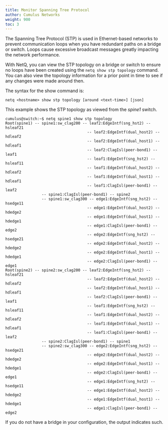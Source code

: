 ```yaml
---
title: Monitor Spanning Tree Protocol
author: Cumulus Networks
weight: 900
toc: 3
---
```

The Spanning Tree Protocol (STP) is used in Ethernet-based networks to prevent communication loops when you have redundant paths on a bridge or switch. Loops cause excessive broadcast messages greatly impacting the network performance.

With NetQ, you can view the STP topology on a bridge or switch to ensure no loops have been created using the `netq show stp topology` command. You can also view the topology information for a prior point in time to see if any changes were made around then.

The syntax for the show command is:

```
netq <hostname> show stp topology [around <text-time>] [json]
```

This example shows the STP topology as viewed from the *spine1* switch.

```
cumulus@switch:~$ netq spine1 show stp topology
Root(spine1) -- spine1:sw_clag200 -- leaf2:EdgeIntf(sng_hst2) -- hsleaf21
                                    -- leaf2:EdgeIntf(dual_host2) -- hdleaf2
                                    -- leaf2:EdgeIntf(dual_host1) -- hdleaf1
                                    -- leaf2:ClagIsl(peer-bond1) -- leaf1
                                    -- leaf1:EdgeIntf(sng_hst2) -- hsleaf11
                                    -- leaf1:EdgeIntf(dual_host2) -- hdleaf2
                                    -- leaf1:EdgeIntf(dual_host1) -- hdleaf1
                                    -- leaf1:ClagIsl(peer-bond1) -- leaf2
                -- spine1:ClagIsl(peer-bond1) -- spine2
                -- spine1:sw_clag300 -- edge1:EdgeIntf(sng_hst2) -- hsedge11
                                    -- edge1:EdgeIntf(dual_host2) -- hdedge2
                                    -- edge1:EdgeIntf(dual_host1) -- hdedge1
                                    -- edge1:ClagIsl(peer-bond1) -- edge2
                                    -- edge2:EdgeIntf(sng_hst2) -- hsedge21
                                    -- edge2:EdgeIntf(dual_host2) -- hdedge2
                                    -- edge2:EdgeIntf(dual_host1) -- hdedge1
                                    -- edge2:ClagIsl(peer-bond1) -- edge1
Root(spine2) -- spine2:sw_clag200 -- leaf2:EdgeIntf(sng_hst2) -- hsleaf21
                                    -- leaf2:EdgeIntf(dual_host2) -- hdleaf2
                                    -- leaf2:EdgeIntf(dual_host1) -- hdleaf1
                                    -- leaf2:ClagIsl(peer-bond1) -- leaf1
                                    -- leaf1:EdgeIntf(sng_hst2) -- hsleaf11
                                    -- leaf1:EdgeIntf(dual_host2) -- hdleaf2
                                    -- leaf1:EdgeIntf(dual_host1) -- hdleaf1
                                    -- leaf1:ClagIsl(peer-bond1) -- leaf2
                -- spine2:ClagIsl(peer-bond1) -- spine1
                -- spine2:sw_clag300 -- edge2:EdgeIntf(sng_hst2) -- hsedge21
                                    -- edge2:EdgeIntf(dual_host2) -- hdedge2
                                    -- edge2:EdgeIntf(dual_host1) -- hdedge1
                                    -- edge2:ClagIsl(peer-bond1) -- edge1
                                    -- edge1:EdgeIntf(sng_hst2) -- hsedge11
                                    -- edge1:EdgeIntf(dual_host2) -- hdedge2
                                    -- edge1:EdgeIntf(dual_host1) -- hdedge1
                                    -- edge1:ClagIsl(peer-bond1) -- edge2
```

If you do not have a bridge in your configuration, the output indicates such.
